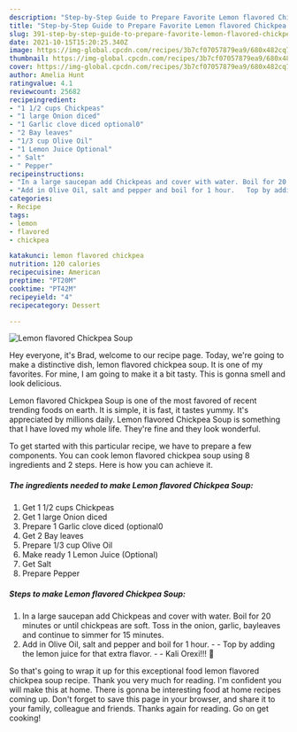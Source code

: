 ```yaml
---
description: "Step-by-Step Guide to Prepare Favorite Lemon flavored Chickpea Soup"
title: "Step-by-Step Guide to Prepare Favorite Lemon flavored Chickpea Soup"
slug: 391-step-by-step-guide-to-prepare-favorite-lemon-flavored-chickpea-soup
date: 2021-10-15T15:20:25.340Z
image: https://img-global.cpcdn.com/recipes/3b7cf07057879ea9/680x482cq70/lemon-flavored-chickpea-soup-recipe-main-photo.jpg
thumbnail: https://img-global.cpcdn.com/recipes/3b7cf07057879ea9/680x482cq70/lemon-flavored-chickpea-soup-recipe-main-photo.jpg
cover: https://img-global.cpcdn.com/recipes/3b7cf07057879ea9/680x482cq70/lemon-flavored-chickpea-soup-recipe-main-photo.jpg
author: Amelia Hunt
ratingvalue: 4.1
reviewcount: 25682
recipeingredient:
- "1 1/2 cups Chickpeas"
- "1 large Onion diced"
- "1 Garlic clove diced optional0"
- "2 Bay leaves"
- "1/3 cup Olive Oil"
- "1 Lemon Juice Optional"
- " Salt"
- " Pepper"
recipeinstructions:
- "In a large saucepan add Chickpeas and cover with water. Boil for 20 minutes or until chickpeas are soft. Toss in the onion, garlic, bayleaves and continue to simmer for 15 minutes."
- "Add in Olive Oil, salt and pepper and boil for 1 hour.   Top by adding the lemon juice for that extra flavor.  Kali Orexi!!! 🙂"
categories:
- Recipe
tags:
- lemon
- flavored
- chickpea

katakunci: lemon flavored chickpea 
nutrition: 120 calories
recipecuisine: American
preptime: "PT20M"
cooktime: "PT42M"
recipeyield: "4"
recipecategory: Dessert

---
```



![Lemon flavored Chickpea Soup](https://img-global.cpcdn.com/recipes/3b7cf07057879ea9/680x482cq70/lemon-flavored-chickpea-soup-recipe-main-photo.jpg)

Hey everyone, it's Brad, welcome to our recipe page. Today, we're going to make a distinctive dish, lemon flavored chickpea soup. It is one of my favorites. For mine, I am going to make it a bit tasty. This is gonna smell and look delicious.



Lemon flavored Chickpea Soup is one of the most favored of recent trending foods on earth. It is simple, it is fast, it tastes yummy. It's appreciated by millions daily. Lemon flavored Chickpea Soup is something that I have loved my whole life. They're fine and they look wonderful.


To get started with this particular recipe, we have to prepare a few components. You can cook lemon flavored chickpea soup using 8 ingredients and 2 steps. Here is how you can achieve it.

<!--inarticleads1-->

##### The ingredients needed to make Lemon flavored Chickpea Soup:

1. Get 1 1/2 cups Chickpeas
1. Get 1 large Onion diced
1. Prepare 1 Garlic clove diced (optional0
1. Get 2 Bay leaves
1. Prepare 1/3 cup Olive Oil
1. Make ready 1 Lemon Juice (Optional)
1. Get  Salt
1. Prepare  Pepper




<!--inarticleads2-->

##### Steps to make Lemon flavored Chickpea Soup:

1. In a large saucepan add Chickpeas and cover with water. Boil for 20 minutes or until chickpeas are soft. Toss in the onion, garlic, bayleaves and continue to simmer for 15 minutes.
1. Add in Olive Oil, salt and pepper and boil for 1 hour.  -  - Top by adding the lemon juice for that extra flavor. -  - Kali Orexi!!! 🙂




So that's going to wrap it up for this exceptional food lemon flavored chickpea soup recipe. Thank you very much for reading. I'm confident you will make this at home. There is gonna be interesting food at home recipes coming up. Don't forget to save this page in your browser, and share it to your family, colleague and friends. Thanks again for reading. Go on get cooking!
